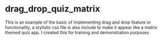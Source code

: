 # drag_drop_quiz_matrix
This is an example of the basic of implementing drag and drop feature or functionality, a stylistic css file is also include to make it appear like a matrix themed quiz app. I created this for training and demonstration purposes
